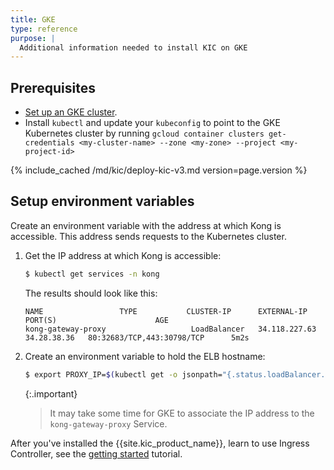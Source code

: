 ```yaml
---
title: GKE
type: reference
purpose: |
  Additional information needed to install KIC on GKE
---
```



## Prerequisites

* [Set up an GKE cluster](https://cloud.google.com/kubernetes-engine/docs/).
* Install `kubectl` and update your `kubeconfig` to point to the GKE Kubernetes cluster by running `gcloud container clusters get-credentials <my-cluster-name> --zone <my-zone> --project <my-project-id>`

{% include_cached /md/kic/deploy-kic-v3.md version=page.version %}

## Setup environment variables

Create an environment variable with the address at which Kong is accessible. This address sends requests to the
Kubernetes cluster.

1. Get the IP address at which Kong is accessible:

    ```bash
    $ kubectl get services -n kong
    ```
   The results should look like this:
   ```text
   NAME                 TYPE           CLUSTER-IP      EXTERNAL-IP                           PORT(S)                      AGE
   kong-gateway-proxy                   LoadBalancer   34.118.227.63    34.28.38.36   80:32683/TCP,443:30798/TCP      5m2s
   ```
1. Create an environment variable to hold the ELB hostname:

    ```bash
    $ export PROXY_IP=$(kubectl get -o jsonpath="{.status.loadBalancer.ingress[0].ip}" service -n kong kong-gateway-proxy)
    ```

    {:.important}
    > It may take some time for GKE to associate the IP address to the `kong-gateway-proxy` Service.

After you've installed the {{site.kic_product_name}}, learn to use Ingress Controller, see the [getting started](/kubernetes-ingress-controller/{{page.kong_version}}/get-started/services-and-routes/) tutorial.